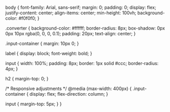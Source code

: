 body {
  font-family: Arial, sans-serif;
  margin: 0;
  padding: 0;
  display: flex;
  justify-content: center;
  align-items: center;
  min-height: 100vh;
  background-color: #f0f0f0;
}

.converter {
  background-color: #ffffff;
  border-radius: 8px;
  box-shadow: 0px 0px 10px rgba(0, 0, 0, 0.1);
  padding: 20px;
  text-align: center;
}

.input-container {
  margin: 10px 0;
}

label {
  display: block;
  font-weight: bold;
}

input {
  width: 100%;
  padding: 8px;
  border: 1px solid #ccc;
  border-radius: 4px;
}

h2 {
  margin-top: 0;
}

/* Responsive adjustments */
@media (max-width: 400px) {
  .input-container {
    display: flex;
    flex-direction: column;
  }

  input {
    margin-top: 5px;
  }
}
